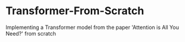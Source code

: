 # Transformer-From-Scratch
Implementing a Transformer model from the paper 'Attention is All You Need?' from scratch
